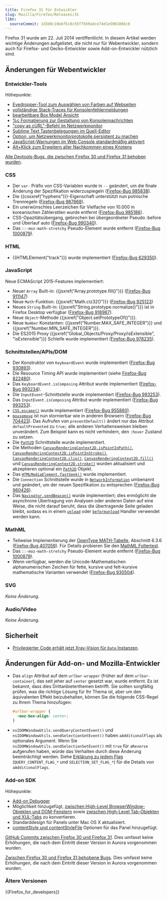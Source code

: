 ```yaml
---
title: Firefox 31 für Entwickler
slug: Mozilla/Firefox/Releases/31
l10n:
  sourceCommit: 1d3d0c10ebf5c8c55f75b9adce74d1e5001866c6
---
```


Firefox 31 wurde am 22. Juli 2014 veröffentlicht. In diesem Artikel werden wichtige Änderungen aufgelistet, die nicht nur für Webentwickler, sondern auch für Firefox- und Gecko-Entwickler sowie Add-on-Entwickler nützlich sind.

## Änderungen für Webentwickler

### Entwickler-Tools

Höhepunkte:

- [Eyedropper-Tool zum Auswählen von Farben auf Webseiten](https://firefox-source-docs.mozilla.org/devtools-user/eyedropper/index.html)
- [vollständige Stack-Traces für Konsolenfehlermeldungen](https://firefox-source-docs.mozilla.org/devtools-user/web_console/console_messages/index.html)
- [bearbeitbare Box Model Ansicht](https://firefox-source-docs.mozilla.org/devtools-user/page_inspector/how_to/examine_and_edit_the_box_model/index.html)
- [%c Formatierung zur Gestaltung von Konsolennachrichten](https://firefox-source-docs.mozilla.org/devtools-user/web_console/console_messages/index.html)
- ["copy as cURL"-Befehl im Netzwerkmonitor](https://firefox-source-docs.mozilla.org/devtools-user/network_monitor/index.html#copy-as-curl)
- [Sublime Text Tastenbelegungen im Quell-Editor](https://firefox-source-docs.mozilla.org/devtools-user/keyboard_shortcuts/index.html#source-editor)
- [Option, um Netzwerkmonitorprotokolle persistent zu machen](https://firefox-source-docs.mozilla.org/devtools-user/network_monitor/index.html#network-request-list)
- [JavaScript-Warnungen im Web Console standardmäßig aktiviert](https://firefox-source-docs.mozilla.org/devtools-user/web_console/index.html#javascript-errors-and-warnings)
- [Alt+Klick zum Erweitern aller Nachkommen eines Knotens](https://firefox-source-docs.mozilla.org/devtools-user/page_inspector/ui_tour/index.html#page-inspector-ui-tour-html-pane)

[Alle Devtools-Bugs, die zwischen Firefox 30 und Firefox 31 behoben wurden](https://bugzilla.mozilla.org/buglist.cgi?resolution=FIXED&classification=Client%20Software&chfieldto=2014-04-28&chfield=resolution&query_format=advanced&chfieldfrom=2014-03-17&chfieldvalue=FIXED&bug_status=RESOLVED&bug_status=VERIFIED&component=Developer%20Tools&component=Developer%20Tools%3A%203D%20View&component=Developer%20Tools%3A%20App%20Manager&component=Developer%20Tools%3A%20Canvas%20Debugger&component=Developer%20Tools%3A%20Console&component=Developer%20Tools%3A%20Debugger&component=Developer%20Tools%3A%20Framework&component=Developer%20Tools%3A%20Graphic%20Commandline%20and%20Toolbar&component=Developer%20Tools%3A%20Inspector&component=Developer%20Tools%3A%20Memory&component=Developer%20Tools%3A%20Netmonitor&component=Developer%20Tools%3A%20Object%20Inspector&component=Developer%20Tools%3A%20Profiler&component=Developer%20Tools%3A%20Responsive%20Mode&component=Developer%20Tools%3A%20Scratchpad&component=Developer%20Tools%3A%20Source%20Editor&component=Developer%20Tools%3A%20Style%20Editor&component=Developer%20Tools%3A%20User%20Stories&component=Developer%20Tools%3A%20WebGL%20Shader%20Editor&product=Firefox&list_id=10022921).

### CSS

- Der `var-` Präfix von CSS-Variablen wurde in `--` geändert, um die finale Änderung der Spezifikation widerzuspiegeln ([Firefox-Bug 985838](https://bugzil.la/985838)).
- Die {{cssxref("hyphens")}}-Eigenschaft unterstützt nun polnische Trennregeln ([Firefox-Bug 987668](https://bugzil.la/987668)).
- Ein unerwünschtes Leerzeichen für Vielfache von 10.000 in koreanischen Zählerstilen wurde entfernt ([Firefox-Bug 985186](https://bugzil.la/985186)).
- CSS-Opazitätsübergang, gebrochen bei übergeordneter Pseudo :before und Überlauf auto ([Firefox-Bug 990340](https://bugzil.la/990340)).
- Das `::-moz-math-stretchy` Pseudo-Element wurde entfernt ([Firefox-Bug 1000879](https://bugzil.la/1000879)).

### HTML

- {{HTMLElement("track")}} wurde implementiert ([Firefox-Bug 629350](https://bugzil.la/629350)).

### JavaScript

Neue ECMAScript 2015-Features implementiert:

- Neuer `Array` Built-in: {{jsxref("Array.prototype.fill()")}} ([Firefox-Bug 911147](https://bugzil.la/911147))
- Neue `Math`-Funktion: {{jsxref("Math.clz32()")}} ([Firefox-Bug 925123](https://bugzil.la/925123))
- Neues `String` Built-in: {{jsxref("String.prototype.normalize()")}} ist in Firefox Desktop verfügbar ([Firefox-Bug 918987](https://bugzil.la/918987)).
- Neue `Object`-Methode {{jsxref("Object.setPrototypeOf()")}}.
- Neue `Number` Konstanten: {{jsxref("Number.MAX_SAFE_INTEGER")}} und {{jsxref("Number.MIN_SAFE_INTEGER")}}.
- Die ES2015 Proxy {{jsxref("Global_Objects/Proxy/Proxy/isExtensible", "isExtensible")}} Schleife wurde implementiert ([Firefox-Bug 978235](https://bugzil.la/978235)).

### Schnittstellen/APIs/DOM

- Der Konstruktor von `KeyboardEvent` wurde implementiert ([Firefox-Bug 930893](https://bugzil.la/930893)).
- Die Resource Timing API wurde implementiert (siehe [Firefox-Bug 822480](https://bugzil.la/822480)).
- Das `KeyboardEvent.isComposing` Attribut wurde implementiert ([Firefox-Bug 993234](https://bugzil.la/993234)).
- Die `InputEvent`-Schnittstelle wurde implementiert ([Firefox-Bug 993253](https://bugzil.la/993253)).
- Das `InputEvent.isComposing` Attribut wurde implementiert ([Firefox-Bug 993253](https://bugzil.la/993253)).
- [`CSS.escape()`](/de/docs/Web/API/CSS/escape_static) wurde implementiert ([Firefox-Bug 955860](https://bugzil.la/955860)).
- [`mousemove`](/de/docs/Web/API/Element/mousemove_event) ist nun stornierbar wie in anderen Browsern ([Firefox-Bug 704423](https://bugzil.la/704423)). Das Aufrufen von `preventDefault()` ändert nur das Attribut `defaultPrevented` zu `true;` alle anderen Verhaltensweisen bleiben unverändert. Zum Beispiel kann es nicht verhindern, den `:hover` Zustand zu setzen.
- Die [`Path2D`](/de/docs/Web/API/Path2D) Schnittstelle wurde implementiert.
- Die Methoden [`CanvasRenderingContext2D.isPointInPath()`](/de/docs/Web/API/CanvasRenderingContext2D/isPointInPath), [`CanvasRenderingContext2D.isPointInStroke()`](/de/docs/Web/API/CanvasRenderingContext2D/isPointInStroke), [`CanvasRenderingContext2D.clip()`](/de/docs/Web/API/CanvasRenderingContext2D/clip), [`CanvasRenderingContext2D.fill()`](/de/docs/Web/API/CanvasRenderingContext2D/fill) und [`CanvasRenderingContext2D.stroke()`](/de/docs/Web/API/CanvasRenderingContext2D/stroke) wurden aktualisiert und akzeptieren optional ein [`Path2D`](/de/docs/Web/API/Path2D) Objekt.
- Das [`HTMLMediaElement.fastSeek()`](/de/docs/Web/API/HTMLMediaElement/fastSeek) wurde implementiert.
- Die `Connection` Schnittstelle wurde in [`NetworkInformation`](/de/docs/Web/API/NetworkInformation) umbenannt und geändert, um der neuen Spezifikation zu entsprechen ([Firefox-Bug 960426](https://bugzil.la/960426)).
- Das [`Navigator.sendBeacon()`](/de/docs/Web/API/Navigator/sendBeacon) wurde implementiert; dies ermöglicht die asynchrone Übertragung von Analysen oder anderen Daten auf eine Weise, die nicht darauf beruht, dass die übertragende Seite geladen bleibt, sodass es in einem [`unload`](/de/docs/Web/API/Window/unload_event) oder [`beforeunload`](/de/docs/Web/API/Window/beforeunload_event) Handler verwendet werden kann.

### MathML

- Teilweise Implementierung der [OpenType MATH-Tabelle](https://learn.microsoft.com/en-us/typography/opentype/spec/math), Abschnitt 6.3.6 ([Firefox-Bug 407059](https://bugzil.la/407059)). Für Details probieren Sie den [MathML Foltertest](/de/docs/Mozilla/MathML_Project/MathML_Torture_Test).
- Das `::-moz-math-stretchy` Pseudo-Element wurde entfernt ([Firefox-Bug 1000879](https://bugzil.la/1000879)).
- Wenn verfügbar, werden die Unicode-Mathematischen alphanumerischen Zeichen für fette, kursive und fett-kursive mathematische Varianten verwendet ([Firefox-Bug 930504](https://bugzil.la/930504)).

### SVG

_Keine Änderung._

### Audio/Video

_Keine Änderung._

## Sicherheit

- [Privilegierter Code erhält jetzt Xray-Vision für `Date` Instanzen](https://firefox-source-docs.mozilla.org/dom/scriptSecurity/xray_vision.html#xrays_for_javascript_objects).

## Änderungen für Add-on- und Mozilla-Entwickler

- Das `align` Attribut auf dem `urlbar-wrapper` (früher auf dem `urlbar-container`), das seit jeher auf `center` gesetzt war, wurde entfernt. Es ist bekannt, dass dies Drittanbieterthemen betrifft. Sie sollten sorgfältig prüfen, was die richtige Lösung für Ihr Thema ist, aber um den äquivalenten Effekt beizubehalten, können Sie die folgende CSS-Regel zu Ihrem Thema hinzufügen:

  ```css
  #urlbar-wrapper {
    -moz-box-align: center;
  }
  ```

- `nsIDOMWindowUtils.sendQueryContentEvent()` und `nsIDOMWindowUtils.sendSelectionSetEvent()` haben `aAdditionalFlags` als optionales Argument. Wenn Sie `nsIDOMWindowUtils.sendSelectionSetEvent()` mit `true` für `aReverse` aufgerufen haben, würde das Verhalten durch diese Änderung beeinträchtigt werden. Siehe [Erklärung zu jedem Flag](/de/docs/Mozilla/Tech/XPCOM/Reference/Interface/nsIDOMWindowUtils#constants) (`QUERY_CONTENT_FLAG_*` und `SELECTION_SET_FLAG_*`) für die Details von `aAdditionalFlags`.

### Add-on SDK

Höhepunkte:

- [Add-on Debugger](/de/docs/Mozilla/Add-ons/Add-on_Debugger)
- Möglichkeit hinzugefügt, [zwischen High-Level BrowserWindow-Objekten und DOM-Fenstern](/de/docs/Mozilla/Add-ons/SDK/High-Level_APIs/windows#converting_to_dom_windows) sowie [zwischen High-Level Tab-Objekten und XUL-Tabs](/de/docs/Mozilla/Add-ons/SDK/High-Level_APIs/tabs#converting_to_xul_tabs) zu konvertieren.
- Standarddesign für Panels unter Mac OS X aktualisiert.
- [contentStyle und contentStyleFile](/de/docs/Mozilla/Add-ons/SDK/High-Level_APIs/panel#styling_panel_content) Optionen für das Panel hinzugefügt.

[GitHub Commits zwischen Firefox 30 und Firefox 31](https://github.com/mozilla/addon-sdk/compare/firefox30...firefox31). Dies umfasst keine Erhöhungen, die nach dem Eintritt dieser Version in Aurora vorgenommen wurden.

[Zwischen Firefox 30 und Firefox 31 behobene Bugs](https://bugzilla.mozilla.org/buglist.cgi?resolution=FIXED&chfieldto=2014-04-29&chfield=resolution&query_format=advanced&chfieldfrom=2014-03-18&chfieldvalue=FIXED&bug_status=RESOLVED&bug_status=VERIFIED&bug_status=CLOSED&product=Add-on%20SDK&list_id=10493962). Dies umfasst keine Erhöhungen, die nach dem Eintritt dieser Version in Aurora vorgenommen wurden.

### Ältere Versionen

{{Firefox_for_developers}}
